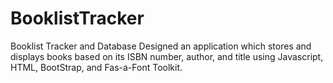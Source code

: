 # BooklistTracker
Booklist Tracker and Database
 Designed an application which stores and displays books based on its ISBN number, author, and title using Javascript,
HTML, BootStrap, and Fas-a-Font Toolkit.
